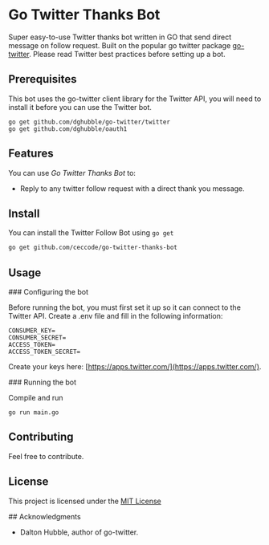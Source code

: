 # Go Twitter Thanks Bot

Super easy-to-use Twitter thanks bot written in GO that send direct message on follow request. Built on the popular go twitter package [go-twitter](https://github.com/dghubble/go-twitter). Please read Twitter best practices before setting up a bot.

## Prerequisites

This bot uses the go-twitter client library for the Twitter API, you will need to install it before you can use the Twitter bot.

```
go get github.com/dghubble/go-twitter/twitter
go get github.com/dghubble/oauth1
```

## Features

You can use *Go Twitter Thanks Bot* to:

* Reply to any twitter follow request with a direct thank you message.

## Install

You can install the Twitter Follow Bot using `go get`

```bash
go get github.com/ceccode/go-twitter-thanks-bot
```


## Usage

### Configuring the bot

Before running the bot, you must first set it up so it can connect to the Twitter API. Create a .env file and fill in the following information:

```
CONSUMER_KEY=
CONSUMER_SECRET=
ACCESS_TOKEN=
ACCESS_TOKEN_SECRET=
```

Create your keys here: [https://apps.twitter.com/](https://apps.twitter.com/).


### Running the bot

Compile and run

```
go run main.go
```

## Contributing

Feel free to contribute.

## License

This project is licensed under the [MIT License](LICENSE)

## Acknowledgments

* Dalton Hubble, author of go-twitter.
